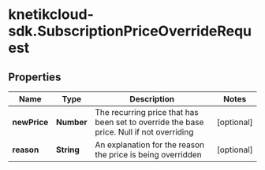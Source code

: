 # knetikcloud-sdk.SubscriptionPriceOverrideRequest

## Properties
Name | Type | Description | Notes
------------ | ------------- | ------------- | -------------
**newPrice** | **Number** | The recurring price that has been set to override the base price. Null if not overriding | [optional] 
**reason** | **String** | An explanation for the reason the price is being overridden | [optional] 


